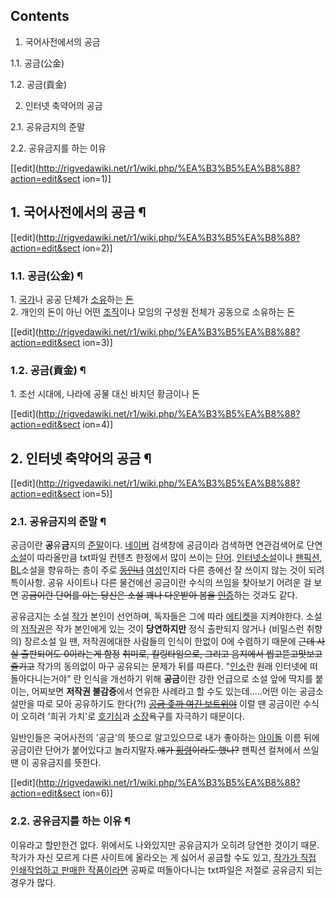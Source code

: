 ## Contents

    

1. 국어사전에서의 공금 
    

1.1. 공금(公金)

1.2. 공금(貢金)

2. 인터넷 축약어의 공금 
    

2.1. 공유금지의 준말

2.2. 공유금지를 하는 이유

[[edit](http://rigvedawiki.net/r1/wiki.php/%EA%B3%B5%EA%B8%88?action=edit&sect
ion=1)]

## 1. 국어사전에서의 공금 ¶

[[edit](http://rigvedawiki.net/r1/wiki.php/%EA%B3%B5%EA%B8%88?action=edit&sect
ion=2)]

### 1.1. 공금(公金) ¶

1\. [국가](%EA%B5%AD%EA%B0%80.md)나 공공 단체가 [소유](%EC%86%8C%EC%9C%A0.md)하는
[돈](%EB%8F%88.md)  
2\. 개인의 돈이 아닌 어떤 [조직](%EC%A1%B0%EC%A7%81.md)이나 모임의 구성원 전체가 공동으로 소유하는 돈

  

[[edit](http://rigvedawiki.net/r1/wiki.php/%EA%B3%B5%EA%B8%88?action=edit&sect
ion=3)]

### 1.2. 공금(貢金) ¶

1\. 조선 시대에, 나라에 공물 대신 바치던 황금이나 돈

  
  

[[edit](http://rigvedawiki.net/r1/wiki.php/%EA%B3%B5%EA%B8%88?action=edit&sect
ion=4)]

## 2. 인터넷 축약어의 공금 ¶

[[edit](http://rigvedawiki.net/r1/wiki.php/%EA%B3%B5%EA%B8%88?action=edit&sect
ion=5)]

### 2.1. 공유금지의 준말 ¶

공금이란  **공**유**금**지의 [준말](%EC%A4%80%EB%A7%90.md)이다.
[네이버](%EB%84%A4%EC%9D%B4%EB%B2%84.md) 검색창에 공금이라 검색하면 연관검색어로 단연
[소설](%EC%86%8C%EC%84%A4.md)이 따라올만큼 txt파일 컨텐츠 한정에서 많이 쓰이는
[단어](%EB%8B%A8%EC%96%B4.md). [인터넷소설](%EC%9D%B8%ED%84%B0%EB%84%B7%20%EC%86%8C%EC%84%A4.md)이나
[팬픽션](%ED%8C%AC%ED%94%BD.md), [BL](BL.md)소설을 향유하는 층이 주로
<del>[동인녀](%EB%8F%99%EC%9D%B8%EB%85%80.md)</del>
[여성](%EC%97%AC%EC%84%B1.md)인지라 다른 층에선 잘 쓰이지 않는 것이 되려 특이사항. 공유 사이트나 다른 물건에선
공금이란 수식의 쓰임을 찾아보기 어려운 걸 보면 <del>공금이란 단어를 아는 당신은 소설 꽤나 다운받아 봄을
[인증](%EC%9D%B8%EC%A6%9D.md)</del>하는 것과도 같다.

  

공유금지는 소설 [작가](%EC%9E%91%EA%B0%80.md) 본인이 선언하며, 독자들은 그에 따라
[에티켓](%EC%97%90%ED%8B%B0%EC%BC%93.md)을 지켜야한다. 소설의
[저작권](%EC%A0%80%EC%9E%91%EA%B6%8C.md)은 작가 본인에게 있는 것이 **당연하지만** 정식 출판되지 않거나
(비밀스런 취향의) 장르소설 일 땐, 저작권에대한 사람들의 인식이 한없이 0에 수렴하기 때문에 <del>근데 사실 출판되어도 0이라는게
함정</del> <del>취미로, 킬링타임으로, 그리고 음지에서 씹고뜯고맛보고즐기고</del> 작가의 동의없이 마구 공유되는 문제가 뒤를
따른다. "[인소](%EC%9D%B8%ED%84%B0%EB%84%B7%20%EC%86%8C%EC%84%A4.md)란 원래 인터넷에
떠돌아다니는거야" 란 인식을 개선하기 위해 **공금**이란 강한 언급으로 소설 앞에 딱지를 붙이는, 어찌보면 **저작권 불감증**에서 연유한
사례라고 할 수도 있는데.....어떤 이는 공금소설만을 따로 모아 공유하기도 한다(?!) <del>[공금 좆까 여긴 보트위야](%EC%9C%A1%EC%A7%80%20%EC%A2%86%EA%B9%8C.md)</del> 이럴 땐 공금이란 수식이 오히려 '희귀
가치'로 [호기심](%ED%98%B8%EA%B8%B0%EC%8B%AC.md)과
[소장](%EC%86%8C%EC%9E%A5.md)욕구를 자극하기 때문이다.

  

일반인들은 국어사전의 '공금'의 뜻으로 알고있으므로 내가 좋아하는 [아이돌](%EC%95%84%EC%9D%B4%EB%8F%8C.md)
이름 뒤에 공금이란 단어가 붙어있다고 놀라지말자.<del>얘가 [횡령](%ED%9A%A1%EB%A0%B9.md)이라도 했나?</del>
팬픽션 컬쳐에서 쓰일 땐 이 공유금지를 뜻한다.  

[[edit](http://rigvedawiki.net/r1/wiki.php/%EA%B3%B5%EA%B8%88?action=edit&sect
ion=6)]

### 2.2. 공유금지를 하는 이유 ¶

이유라고 할만한건 없다. 위에서도 나와있지만 공유금지가 오히려 당연한 것이기 때문. 작가가 자신 모르게 다른 사이트에 올라오는 게 싫어서
공금할 수도 있고, [작가가 직접 인쇄작업하고 판매한 작품이라면](%EB%8F%99%EC%9D%B8%EC%A7%80.md) 공짜로
떠돌아다니는 txt파일은 저절로 공유금지 되는 경우가 많다.

